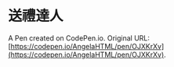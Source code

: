 # 送禮達人

A Pen created on CodePen.io. Original URL: [https://codepen.io/AngelaHTML/pen/OJXKrXv](https://codepen.io/AngelaHTML/pen/OJXKrXv).


